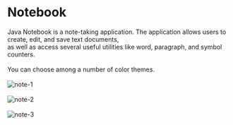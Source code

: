 # Notebook

Java Notebook is a note-taking application. The application allows users to create, edit, and save text documents,</br>
as well as access several useful utilities like word, paragraph, and symbol counters.
</br></br>
You can choose among a number of color themes.
</br></br>![note-1](https://user-images.githubusercontent.com/111218857/230704687-da4e684e-4d1b-48d6-ad2e-5ef987b21c9c.png)
</br></br>![note-2](https://user-images.githubusercontent.com/111218857/230704694-42cf1558-3e29-4c96-89df-1ccd126ae4e3.png)
</br></br>![note-3](https://user-images.githubusercontent.com/111218857/230704696-18e2f672-2625-4439-813c-9aee07a06dc6.png)
